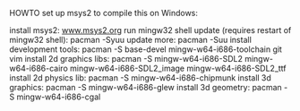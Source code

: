 HOWTO set up msys2 to compile this on Windows:

install msys2: www.msys2.org
run mingw32 shell
update (requires restart of mingw32 shell): pacman -Syuu
update more: pacman -Suu
install development tools: pacman -S base-devel mingw-w64-i686-toolchain git vim
install 2d graphics libs: pacman -S mingw-w64-i686-SDL2 mingw-w64-i686-cairo mingw-w64-i686-SDL2_image mingw-w64-i686-SDL2_ttf
install 2d physics lib: pacman -S mingw-w64-i686-chipmunk
install 3d graphics: pacman -S mingw-w64-i686-glew
install 3d geometry: pacman -S mingw-w64-i686-cgal
